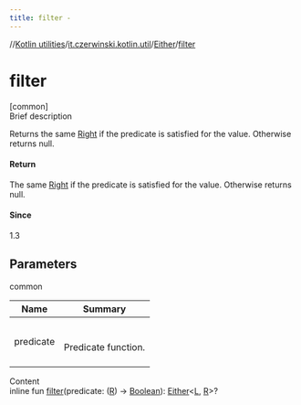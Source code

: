 ```yaml
---
title: filter -
---
```

//[Kotlin utilities](../../index.html)/[it.czerwinski.kotlin.util](../index.html)/[Either](index.html)/[filter](filter.html)



# filter  
[common]  
Brief description  


Returns the same [Right](../-right/index.html) if the predicate is satisfied for the value. Otherwise returns null.



#### Return  


The same [Right](../-right/index.html) if the predicate is satisfied for the value. Otherwise returns null.



#### Since  


1.3



## Parameters  
  
common  
  
|  Name|  Summary| 
|---|---|
| predicate| <br><br>Predicate function.<br><br>
  
  
Content  
inline fun [filter](filter.html)(predicate: ([R](index.html)) -> [Boolean](https://kotlinlang.org/api/latest/jvm/stdlib/kotlin/-boolean/index.html)): [Either](index.html)<[L](index.html), [R](index.html)>?  




